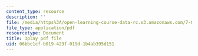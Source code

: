 ```yaml
---
content_type: resource
description: ''
file: /media/https%3A/open-learning-course-data-rc.s3.amazonaws.com/7-01sc-fundamentals-of-biology-fall-2011/06bbc1cfb019423f019d1b4ab395d151_9dHBTckFvME.pdf
file_type: application/pdf
resourcetype: Document
title: 3play pdf file
uid: 06bbc1cf-b019-423f-019d-1b4ab395d151
---
```

